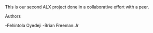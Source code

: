 This is our second ALX project done in a collaborative effort with a peer.

Authors

-Fehintola Oyedeji
-Brian Freeman Jr
